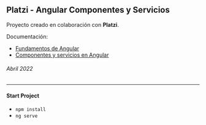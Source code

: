 ## Platzi - Angular Componentes y Servicios

Proyecto creado en colaboración con **Platzi**.

Documentación:
  - [Fundamentos de Angular](https://platzi-contributors.document360.io/docs/que-es-angular-y-como-aprenderlo)
  - [Componentes y servicios en Angular](https://platzi-contributors.document360.io/docs/todo-lo-que-aprenderas-sobre-componentes-y-servicios-en-angular)

###### Abril 2022

---

#### Start Project

- `npm install`
- `ng serve`
